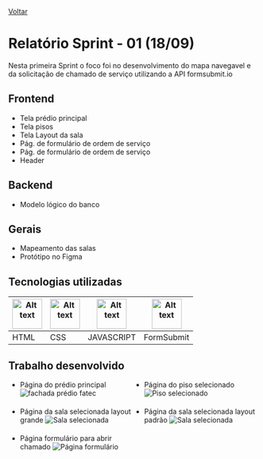 <a href="../README.md">Voltar</a>

# Relatório Sprint - 01 (18/09)

Nesta primeira Sprint o foco foi no desenvolvimento do mapa navegavel e da solicitação de chamado de serviço utilizando a API formsubmit.io

## Frontend

<ul>
  <li>Tela prédio principal</li>
  <li>Tela pisos</li>
  <li>Tela Layout da sala</li>
  <li>Pág. de formulário de ordem de serviço</li>
  <li>Pág. de formulário de ordem de serviço</li>
  <li>Header</li>
</ul>

## Backend

<ul>
  <li>Modelo lógico do banco</li>
</ul>

## Gerais

<ul>
  <li>Mapeamento das salas</li>
  <li>Protótipo no Figma</li>
</ul>

## Tecnologias utilizadas

<table>
<thead>
    <th><img
  src="https://user-images.githubusercontent.com/89823203/188508559-2e9b2add-9fb0-427f-b812-3201f43f9c57.png"
  alt="Alt text"
  title="Optional title"
  style="display: inline-block; margin: 0 auto; width: 60px"></th>
  <th><img
  src="https://user-images.githubusercontent.com/89823203/188508718-75027df1-8a91-4a47-94b5-ce2664c6f2be.png"
  alt="Alt text"
  title="Optional title"
  style="display: inline-block; margin: 0 auto; width: 60px"></th>
  <th><img
  src="https://user-images.githubusercontent.com/89823203/190717820-53e9f06b-1aec-4e46-91e1-94ea2cf07100.svg"
  alt="Alt text"
  title="Optional title"
  style="display: inline-block; margin: 0 auto; width: 60px"></th>
  <th><img
  src="https://formsubmit.io/static/app/images/formsubmit.png"
  alt="Alt text"
  title="Optional title"
  style="display: inline-block; margin: 0 auto; width: 60px"></th>
  </thead>
  <tbody>
    <td>HTML</td>
    <td>CSS</td>
    <td>JAVASCRIPT</td>
    <td>FormSubmit</td>
  </tbody>
</table>

## Trabalho desenvolvido

<ul style="display: grid; gap: 20px; grid-template-columns: auto auto">
  <li>Página do prédio principal
    <img src="https://user-images.githubusercontent.com/89823203/190832831-079de5df-8ddd-4d63-a23f-7de20d3a560a.png" alt="fachada prédio fatec"/>
  </li>
  <li>Página do piso selecionado
    <img src="https://user-images.githubusercontent.com/89823203/190832858-789df087-2787-4133-b06d-1d8eae13860a.png" alt="Piso selecionado"/>
  </li>
  <li>Página da sala selecionada layout grande
    <img src="https://user-images.githubusercontent.com/89823203/190832868-bf5eff98-bc1e-492a-8b56-0d7b0cda8a1d.png" alt="Sala selecionada"/>
  </li>
  <li>Página da sala selecionada layout padrão
    <img src="https://user-images.githubusercontent.com/89823203/190832945-e8986038-cf79-4067-9396-6a7efef8e923.png" alt="Sala selecionada"/>
  </li>
  <li>Página formulário para abrir chamado
    <img src="" alt="Página formulário"/>
  </li>
</ul>
